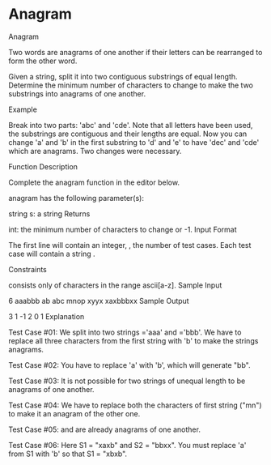 # Anagram
Anagram

Two words are anagrams of one another if their letters can be rearranged to form the other word.

Given a string, split it into two contiguous substrings of equal length. Determine the minimum number of characters to change to make the two substrings into anagrams of one another.

Example

Break  into two parts: 'abc' and 'cde'. Note that all letters have been used, the substrings are contiguous and their lengths are equal. Now you can change 'a' and 'b' in the first substring to 'd' and 'e' to have 'dec' and 'cde' which are anagrams. Two changes were necessary.

Function Description

Complete the anagram function in the editor below.

anagram has the following parameter(s):

string s: a string
Returns

int: the minimum number of characters to change or -1.
Input Format

The first line will contain an integer, , the number of test cases.
Each test case will contain a string .

Constraints


 consists only of characters in the range ascii[a-z].
Sample Input

6
aaabbb
ab
abc
mnop
xyyx
xaxbbbxx
Sample Output

3
1
-1
2
0
1
Explanation

Test Case #01: We split  into two strings ='aaa' and ='bbb'. We have to replace all three characters from the first string with 'b' to make the strings anagrams.

Test Case #02: You have to replace 'a' with 'b', which will generate "bb".

Test Case #03: It is not possible for two strings of unequal length to be anagrams of one another.

Test Case #04: We have to replace both the characters of first string ("mn") to make it an anagram of the other one.

Test Case #05:  and  are already anagrams of one another.

Test Case #06: Here S1 = "xaxb" and S2 = "bbxx". You must replace 'a' from S1 with 'b' so that S1 = "xbxb".
